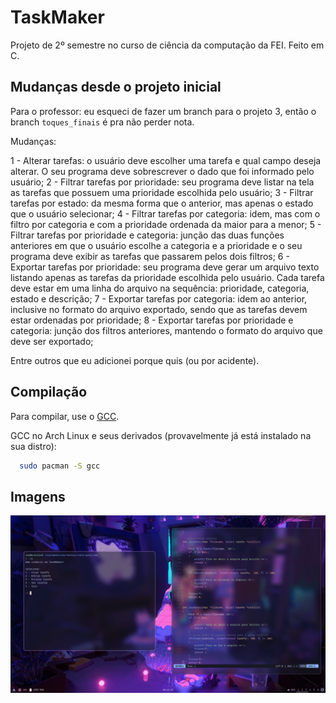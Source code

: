 # TaskMaker
Projeto de 2º semestre no curso de ciência da computação da FEI. Feito em C.
## Mudanças desde o projeto inicial

Para o professor: eu esqueci de fazer um branch para o projeto 3, então o branch `toques_finais` é pra não perder nota.

Mudanças:

1 - Alterar tarefas: o usuário deve escolher uma tarefa e qual campo deseja alterar. O seu programa deve sobrescrever o dado que foi informado pelo usuário;
2 - Filtrar tarefas por prioridade: seu programa deve listar na tela as tarefas que possuem uma prioridade escolhida pelo usuário;
3 - Filtrar tarefas por estado: da mesma forma que o anterior, mas apenas o estado que o usuário selecionar;
4 - Filtrar tarefas por categoria: idem, mas com o filtro por categoria e com a prioridade ordenada da maior para a menor;
5 - Filtrar tarefas por prioridade e categoria: junção das duas funções anteriores em que o usuário escolhe a categoria e a prioridade e o seu programa deve exibir as tarefas que passarem pelos dois filtros;
6 - Exportar tarefas por prioridade: seu programa deve gerar um arquivo texto listando apenas as tarefas da prioridade escolhida pelo usuário. Cada tarefa deve estar em uma linha do arquivo na sequência: prioridade, categoria, estado e descrição;
7 - Exportar tarefas por categoria: idem ao anterior, inclusive no formato do arquivo exportado, sendo que as tarefas devem estar ordenadas por prioridade;
8 - Exportar tarefas por prioridade e categoria: junção dos filtros anteriores, mantendo o formato do arquivo que deve ser exportado;

Entre outros que eu adicionei porque quis (ou por acidente).

## Compilação

Para compilar, use o [GCC](https://gcc.gnu.org/).

GCC no Arch Linux e seus derivados (provavelmente já está instalado na sua distro):
```bash
  sudo pacman -S gcc
```
## Imagens

![Meu desktop com um terminal rodando o programa e o outro rodando o nvim com código do programa](assets/desktop.png)

